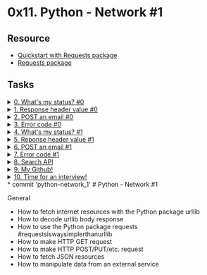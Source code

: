# 0x11. Python - Network #1 

## Resource

- [Quickstart with Requests package](https://docs.python.org/3/howto/urllib2.html)
- [Requests package](https://docs.python-requests.org/en/master/)

## Tasks

<details>
<summary><a href="./0-hbtn_status.py">0. What's my status? #0</a></summary><br>
<a href='https://postimages.org/' target='_blank'><img src='https://i.postimg.cc/6QWKW73K/image.png' border='0' alt='image'/></a>
</details>

<details>
<summary><a href="./1-hbtn_header.py">1. Response header value #0</a></summary><br>
<a href='https://postimages.org/' target='_blank'><img src='https://i.postimg.cc/R0vmSgdq/image.png' border='0' alt='image'/></a>
</details>

<details>
<summary><a href="./2-post_email.py">2. POST an email #0</a></summary><br>
<a href='https://postimages.org/' target='_blank'><img src='https://i.postimg.cc/MHhrrGHg/image.png' border='0' alt='image'/></a>
</details>

<details>
<summary><a href="./3-error_code.py">3. Error code #0</a></summary><br>
<a href='https://postimages.org/' target='_blank'><img src='https://i.postimg.cc/cLrd4Lhx/image.png' border='0' alt='image'/></a>
</details>

<details>
<summary><a href="./4-hbtn_status.py">4. What's my status? #1</a></summary><br>
<a href='https://postimages.org/' target='_blank'><img src='https://i.postimg.cc/sg4fNNTS/image.png' border='0' alt='image'/></a>
</details>

<details>
<summary><a href="./5-hbtn_header.py">5. Reponse header value #1</a></summary><br>
<a href='https://postimages.org/' target='_blank'><img src='https://i.postimg.cc/Bn5FqNnc/image.png' border='0' alt='image'/></a>
</details>

<details>
<summary><a href="./6-post_email.py">6. POST an email #1</a></summary><br>
<a href='https://postimages.org/' target='_blank'><img src='https://i.postimg.cc/x1G6WvrB/image.png' border='0' alt='image'/></a>
</details>

<details>
<summary><a href="./7-error_code.py">7. Error code #1</a></summary><br>
<a href='https://postimages.org/' target='_blank'><img src='https://i.postimg.cc/fT0s0TpB/image.png' border='0' alt='image'/></a>
</details>

<details>
<summary><a href="./8-json_api.py">8. Search API</a></summary><br>
<a href='https://postimages.org/' target='_blank'><img src='https://i.postimg.cc/650QQQvg/image.png' border='0' alt='image'/></a>
</details>

<details>
<summary><a href="./10-my_github.py">9. My Github!</a></summary><br>
<a href='https://postimages.org/' target='_blank'><img src='https://i.postimg.cc/s2MvVrRD/image.png' border='0' alt='image'/></a>
</details>

<details>
<summary><a href="./100-github_commits.py">10. Time for an interview!</a></summary><br>
<a href='https://postimages.org/' target='_blank'><img src='https://i.postimg.cc/SxDDBWyb/image.png' border='0' alt='image'/></a>
</details>
* commit 'python-network_1'
# Python - Network #1

General

-    How to fetch internet resources with the Python package urllib
-    How to decode urllib body response
-    How to use the Python package requests #requestsiswaysimplerthanurllib
-    How to make HTTP GET request
-    How to make HTTP POST/PUT/etc. request
-    How to fetch JSON resources
-    How to manipulate data from an external service
